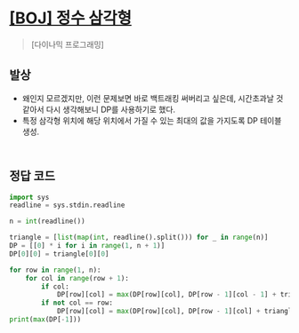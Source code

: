 # [[BOJ] 정수 삼각형](https://www.acmicpc.net/problem/1932)

> [다이나믹 프로그래밍]

## 발상

- 왜인지 모르겠지만, 이런 문제보면 바로 백트래킹 써버리고 싶은데, 시간초과날 것 같아서 다시 생각해보니 DP를 사용하기로 했다.
- 특정 삼각형 위치에 해당 위치에서 가질 수 있는 최대의 값을 가지도록 DP 테이블 생성.

## <br>정답 코드

```python
import sys
readline = sys.stdin.readline

n = int(readline())

triangle = [list(map(int, readline().split())) for _ in range(n)]
DP = [[0] * i for i in range(1, n + 1)]
DP[0][0] = triangle[0][0]

for row in range(1, n):
    for col in range(row + 1):
        if col:
            DP[row][col] = max(DP[row][col], DP[row - 1][col - 1] + triangle[row][col])
        if not col == row:
            DP[row][col] = max(DP[row][col], DP[row - 1][col] + triangle[row][col])
print(max(DP[-1]))

```
